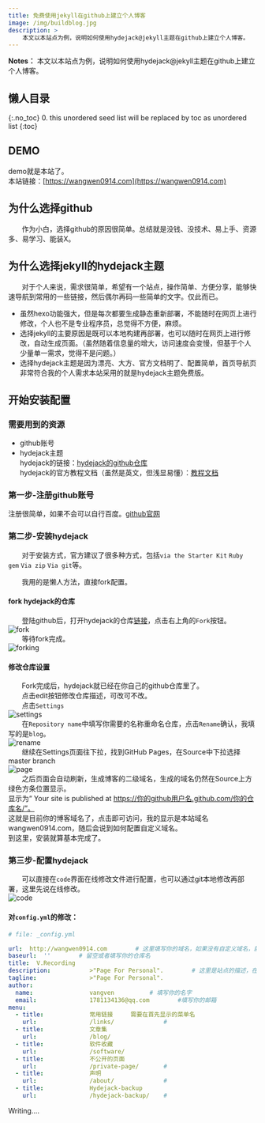 ```yaml
---
title: 免费使用jekyll在github上建立个人博客
image: /img/buildblog.jpg
description: >
    本文以本站点为例，说明如何使用hydejack@jekyll主题在github上建立个人博客。
---
```


**Notes：**
本文以本站点为例，说明如何使用hydejack@jekyll主题在github上建立个人博客。

## 懒人目录
{:.no_toc}
0. this unordered seed list will be replaced by toc as unordered list
{:toc}

## DEMO
demo就是本站了。  
本站链接：[https://wangwen0914.com](https://wangwen0914.com)
## 为什么选择github
&#160; &#160; &#160; &#160;作为小白，选择github的原因很简单。总结就是没钱、没技术、易上手、资源多、易学习、能装X。
## 为什么选择jekyll的hydejack主题
&#160; &#160; &#160; &#160;对于个人来说，需求很简单，希望有一个站点，操作简单、方便分享，能够快速导航到常用的一些链接，然后偶尔再码一些简单的文字。仅此而已。
- 虽然hexo功能强大，但是每次都要生成静态重新部署，不能随时在网页上进行修改，个人也不是专业程序员，总觉得不方便，麻烦。
- 选择jekyll的主要原因是既可以本地构建再部署，也可以随时在网页上进行修改，自动生成页面。（虽然随着信息量的增大，访问速度会变慢，但基于个人少量单一需求，觉得不是问题。）
- 选择hydejack主题是因为漂亮、大方、官方文档明了、配置简单，首页导航页非常符合我的个人需求本站采用的就是hydejack主题免费版。
## 开始安装配置
### 需要用到的资源
- github账号  
- hydejack主题  
hydejack的链接：[hydejack的github仓库][hydejack]  
hydejack的官方教程文档（虽然是英文，但浅显易懂）：[教程文档][readme]  

### 第一步-注册github账号
注册很简单，如果不会可以自行百度。[github官网][github]
### 第二步-安装hydejack
&#160; &#160; &#160; &#160;对于安装方式，官方建议了很多种方式，包括`via the Starter Kit` `Ruby gem` `Via zip` `Via git`等。  

&#160; &#160; &#160; &#160;我用的是懒人方法，直接fork配置。
#### fork hydejack的仓库  
&#160; &#160; &#160; &#160;登陆github后，打开hydejack的仓库[链接][hydejack]，点击右上角的`Fork`按钮。  
![fork](https://wangwen0914.com/img/buildblog/fork.jpg)  
&#160; &#160; &#160; &#160;等待fork完成。  
![forking](http://wangwen0914.com/img/buildblog/forking.jpg)  
#### 修改仓库设置  
&#160; &#160; &#160; &#160;Fork完成后，hydejack就已经在你自己的github仓库里了。  
&#160; &#160; &#160; &#160;点击edit按钮修改仓库描述，可改可不改。  
&#160; &#160; &#160; &#160;点击`Settings`  
![settings](http://wangwen0914.com/img/buildblog/setting.jpg)  
&#160; &#160; &#160; &#160;在`Repository name`中填写你需要的名称重命名仓库，点击`Rename`确认，我填写的是`blog`。  
![rename](http://wangwen0914.com/img/buildblog/rename.jpg)   
&#160; &#160; &#160; &#160;继续在Settings页面往下拉，找到GitHub Pages，在Source中下拉选择master branch    
![page](http://wangwen0914.com/img/buildblog/page.jpg)   
&#160; &#160; &#160; &#160;之后页面会自动刷新，生成博客的二级域名，生成的域名仍然在Source上方绿色方条位置显示。  
显示为“ Your site is published at https://你的github用户名.github.com/你的仓库名/”。  
这就是目前你的博客域名了，点击即可访问，我的显示是本站域名wangwen0914.com，随后会说到如何配置自定义域名。  
到这里，安装就算基本完成了。  
### 第三步-配置hydejack  
&#160; &#160; &#160; &#160;可以直接在`code`界面在线修改文件进行配置，也可以通过git本地修改再部署，这里先说在线修改。  
![code](https://wangwen0914.com/img/buildblog/code.jpg)  
#### 对`config.yml`的修改：  
~~~yml
# file: _config.yml

url:  http://wangwen0914.com		# 这里填写你的域名，如果没有自定义域名，就填写https://你的用户名.github.io
baseurl:  ''		# 留空或者填写你的仓库名
title:  V.Recording
description:           >"Page For Personal".		# 这里是站点的描述，在首页中显示
tagline:               >"Page For Personal".
author:
  name:                vangven			# 填写你的名字
  email:               1781134136@qq.com		#填写你的邮箱
menu:
  - title:             常用链接		需要在首先显示的菜单名
    url:               /links/				# 
  - title:             文章集
    url:               /blog/
  - title:             软件收藏
    url:               /software/
  - title:             不公开的页面
    url:               /private-page/		# 
  - title:             声明
    url:               /about/				# 
  - title:             Hydejack-backup
    url:               /hydejack-backup/	#
~~~










Writing....


[github]: https://github.com/
[hydejack]: https://github.com/qwtel/hydejack-starter-kit
[readme]: https://hydejack.com/docs/
